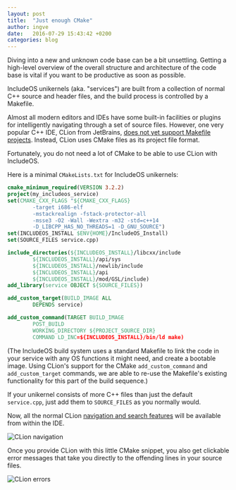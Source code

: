 ```yaml
---
layout: post
title:  "Just enough CMake"
author: ingve
date:   2016-07-29 15:43:42 +0200
categories: blog
---
```

Diving into a new and unknown code base can be a bit unsettling. Getting a high-level overview of the overall structure and architecture of the code base is vital if you want to be productive as soon as possible.

IncludeOS unikernels (aka. "services") are built from a collection of normal C++ source and header files, and the build process is controlled by a Makefile.

Almost all modern editors and IDEs have some built-in facilities or plugins for intelligently navigating through a set of source files. However, one very popular C++ IDE, CLion from JetBrains, [does not yet support Makefile projects](https://youtrack.jetbrains.com/issue/CPP-494). Instead, CLion uses CMake files as its project file format.

Fortunately, you do not need a lot of CMake to be able to use CLion with IncludeOS.

Here is a minimal `CMakeLists.txt` for IncludeOS unikernels:

```cmake
cmake_minimum_required(VERSION 3.2.2)
project(my_includeos_service)
set(CMAKE_CXX_FLAGS "${CMAKE_CXX_FLAGS}
        -target i686-elf
        -mstackrealign -fstack-protector-all
        -msse3 -O2 -Wall -Wextra -m32 -std=c++14
        -D_LIBCPP_HAS_NO_THREADS=1 -D_GNU_SOURCE")
set(INCLUDEOS_INSTALL $ENV{HOME}/IncludeOS_Install)
set(SOURCE_FILES service.cpp)

include_directories(${INCLUDEOS_INSTALL}/libcxx/include
        ${INCLUDEOS_INSTALL}/api/sys
        ${INCLUDEOS_INSTALL}/newlib/include
        ${INCLUDEOS_INSTALL}/api
        ${INCLUDEOS_INSTALL}/mod/GSL/include)
add_library(service OBJECT ${SOURCE_FILES})

add_custom_target(BUILD_IMAGE ALL
        DEPENDS service)

add_custom_command(TARGET BUILD_IMAGE
        POST_BUILD
        WORKING_DIRECTORY ${PROJECT_SOURCE_DIR}
        COMMAND LD_INC=${INCLUDEOS_INSTALL}/bin/ld make)
```
(The IncludeOS build system uses a standard Makefile to link the code in your service with any OS functions it might need, and create a bootable image. Using CLion's support for the CMake `add_custom_command` and `add_custom_target` commands, we are able to re-use the Makefile's existing functionality for this part of the build sequence.)

If your unikernel consists of more C++ files than just the default `service.cpp`, just add them to `SOURCE_FILES` as you normally would.

Now, all the normal CLion [navigation and search features](https://blog.jetbrains.com/clion/2015/03/search-and-navigation-in-clion/) will be available from within the IDE.

![CLion navigation]({{site-url}}/media/just-enough-cmake-navigation.png)

Once you provide CLion with this little CMake snippet, you also get clickable error messages that take you directly to the offending lines in your source files.

![CLion errors]({{site-url}}/media/just-enough-cmake-errors.png)
